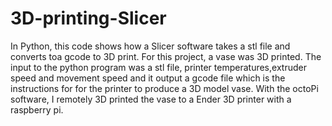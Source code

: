 # 3D-printing-Slicer

In Python, this code shows how a Slicer software takes a stl file and converts toa gcode to 3D print. For this project, a vase was 3D printed. The input to the python program 
was a stl file, printer temperatures,extruder speed and movement speed and it output a gcode file which is the instructions for for the printer to produce a 3D model vase. 
With the octoPi software, I remotely 3D printed the vase to a Ender 3D printer with a raspberry pi.  
